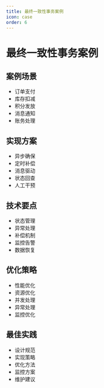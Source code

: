 ```yaml
---
title: 最终一致性事务案例
icon: case
order: 6
---
```


# 最终一致性事务案例

## 案例场景
- 订单支付
- 库存扣减
- 积分发放
- 消息通知
- 账务处理

## 实现方案
- 异步确保
- 定时补偿
- 消息驱动
- 状态回查
- 人工干预

## 技术要点
- 状态管理
- 异常处理
- 补偿机制
- 监控告警
- 数据恢复

## 优化策略
- 性能优化
- 资源优化
- 并发处理
- 异常处理
- 监控优化

## 最佳实践
- 设计规范
- 实现策略
- 优化方法
- 监控方案
- 维护建议
